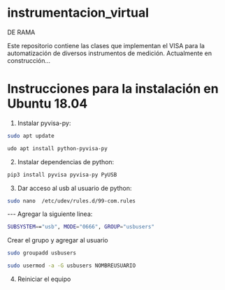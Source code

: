 # instrumentacion_virtual


DE RAMA 


Este repositorio contiene las clases que implementan el VISA para la automatización de diversos instrumentos de medición. Actualmente en construcción...


# Instrucciones para la instalación en Ubuntu 18.04

1. Instalar pyvisa-py:

```sh
sudo apt update
```
```sh
udo apt install python-pyvisa-py
```
2. Instalar dependencias de python:
```sh
pip3 install pyvisa pyvisa-py PyUSB
```

3. Dar acceso al usb al usuario de python:
```sh
sudo nano  /etc/udev/rules.d/99-com.rules
```
--- Agregar la siguiente linea:
```sh
SUBSYSTEM=="usb", MODE="0666", GROUP="usbusers"
```
Crear el grupo y agregar al usuario
```sh
sudo groupadd usbusers
```
```sh
sudo usermod -a -G usbusers NOMBREUSUARIO
```

4. Reiniciar el equipo
